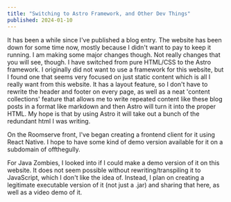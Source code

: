 ```yaml
---
title: "Switching to Astro Framework, and Other Dev Things"
published: 2024-01-10
---
```

It has been a while since I've published a blog entry. The website has been down for some time now, mostly because I didn't want to pay to keep it running. I am making some major changes though. Not really changes that you will see, though. I have switched from pure HTML/CSS to the Astro framework. I originally did not want to use a framework for this website, but I found one that seems very focused on just static content which is all I really want from this website. It has a layout feature, so I don't have to rewrite the header and footer on every page, as well as a neat 'content collections' feature that allows me to write repeated content like these blog posts in a format like markdown and then Astro will turn it into the proper HTML. My hope is that by using Astro it will take out a bunch of the redundant html I was writing.

On the Roomserve front, I've began creating a frontend client for it using React Native. I hope to have some kind of demo version available for it on a subdomain of offthegully.

For Java Zombies, I looked into if I could make a demo version of it on this website. It does not seem possible without rewriting/transpiling it to JavaScript, which I don't like the idea of. Instead, I plan on creating a legitimate executable version of it (not just a .jar) and sharing that here, as well as a video demo of it.